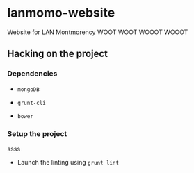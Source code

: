# lanmomo-website
Website for LAN Montmorency
WOOT WOOT WOOOT WOOOT

## Hacking on the project

### Dependencies
 * `mongoDB`

 * `grunt-cli`
 * `bower`

### Setup the project
 ssss

* Launch the linting using `grunt lint`
